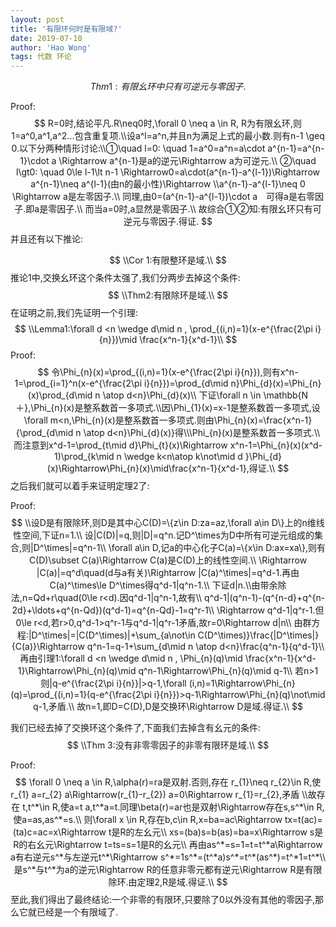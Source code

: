 ```yaml
---
layout: post
title: '有限环何时是有限域?'
date: 2019-07-10
author: 'Hao Wong'
tags: 代数 环论
---
```



$$
Thm 1:有限幺环中只有可逆元与零因子.
$$

Proof:
$$
R=0时,结论平凡.R\neq0时,\forall 0 \neq a \in R, R为有限幺环,则1=a^0,a^1,a^2...包含重复项.\\设a^l=a^n,并且n为满足上式的最小数.则有n-1 \geq 0.以下分两种情形讨论:\\①\quad l=0: \quad
1=a^0=a^n=a\cdot a^{n-1}=a^{n-1}\cdot a \Rightarrow a^{n-1}是a的逆元\Rightarrow a为可逆元.\\
②\quad l\gt0: \quad
0\le l-1\lt n-1 \Rightarrow0=a\cdot(a^{n-1}-a^{l-1})\Rightarrow a^{n-1}\neq a^{l-1}(由n的最小性)\Rightarrow \\a^{n-1}-a^{l-1}\neq 0 \Rightarrow a是左零因子.\\
同理,由0=(a^{n-1}-a^{l-1})\cdot a　可得a是右零因子.即a是零因子.\\
而当a=0时,a显然是零因子.\\
故综合①②知:有限幺环只有可逆元与零因子.得证.
$$
并且还有以下推论:

$$
\\Cor 1:有限整环是域.\\
$$
推论1中,交换幺环这个条件太强了,我们分两步去掉这个条件:
$$
\\Thm2:有限除环是域.\\
$$
在证明之前,我们先证明一个引理:
$$
\\Lemma1:\forall d <n \wedge d\mid n , \prod_{(i,n)=1}(x-e^{\frac{2\pi i}{n}})\mid \frac{x^n-1}{x^d-1}\\
$$
Proof:
$$
令\Phi_{n}(x)=\prod_{(i,n)=1}(x-e^{\frac{2\pi i}{n}}),则有x^n-1=\prod_{i=1}^n(x-e^{\frac{2\pi i}{n}})=\prod_{d\mid n}\Phi_{d}(x)=\Phi_{n}(x)\prod_{d\mid n \atop d<n}\Phi_{d}(x)\\
下证\forall n \in \mathbb{N＋},\Phi_{n}(x)是整系数首一多项式.\\因\Phi_{1}(x)=x-1是整系数首一多项式,设\forall m<n,\Phi_{n}(x)是整系数首一多项式.则由\Phi_{n}(x)=\frac{x^n-1}{\prod_{d\mid n \atop d<n}\Phi_{d}(x)}得\\\Phi_{n}(x)是整系数首一多项式.\\
而注意到x^d-1=\prod_{t\mid d}\Phi_{t}(x)\Rightarrow x^n-1=\Phi_{n}(x)(x^d-1)\prod_{k\mid n \wedge k<n\atop k\not\mid d }\Phi_{d}(x)\Rightarrow\Phi_{n}(x)\mid\frac{x^n-1}{x^d-1},得证.\\
$$
之后我们就可以着手来证明定理2了:

Proof:
$$
\\设D是有限除环,则D是其中心C(D)=\{z\in D:za=az,\forall a\in D\}上的n维线性空间,下证n=1.\\
设|C(D)|=q,则|D|=q^n.记D^\times为D中所有可逆元组成的集合,则|D^\times|=q^n-1\\
\forall a\in D,记a的中心化子C(a)=\{x\in D:ax=xa\},则有C(D)\subset C(a)\Rightarrow C(a)是C(D)上的线性空间.\\
\Rightarrow |C(a)|=q^d\quad(d与a有关)\Rightarrow |C(a)^\times|=q^d-1.再由C(a)^\times\le D^\times得q^d-1|q^n-1.\\
下证d|n.\\由带余除法,n=Qd+r\quad(0\le r<d).因q^d-1|q^n-1,故有\\
q^d-1|(q^n-1)-(q^{n-d}+q^{n-2d}+\ldots+q^{n-Qd})(q^d-1)=q^{n-Qd}-1=q^r-1\\
\Rightarrow q^d-1|q^r-1.但0\le r<d,若r>0,q^d-1>q^r-1与q^d-1|q^r-1矛盾,故r=0\Rightarrow d|n\\
由群方程:|D^\times|=|C(D^\times)|+\sum_{a\not\in C(D^\times)}\frac{|D^\times|}{C(a)}\Rightarrow q^n-1=q-1+\sum_{d\mid n \atop d<n}\frac{q^n-1}{q^d-1}\\
再由引理1:\forall d <n \wedge d\mid n , \Phi_{n}(q)\mid \frac{x^n-1}{x^d-1}\Rightarrow\Phi_{n}(q)\mid q^n-1\Rightarrow\Phi_{n}(q)\mid q-1\\
若n>1则|q-e^{\frac{2\pi i}{n}}|>q-1,\forall (i,n)=1\Rightarrow\Phi_{n}(q)=\prod_{(i,n)=1}(q-e^{\frac{2\pi i}{n}})>q-1\Rightarrow\Phi_{n}(q)\not\mid q-1,矛盾.\\
故n=1,即D=C(D),D是交换环\Rightarrow D是域.得证.\\
$$

我们已经去掉了交换环这个条件了,下面我们去掉含有幺元的条件:
$$
\\Thm 3:没有非零零因子的非零有限环是域.\\
$$


Proof:
$$
\forall 0 \neq a \in R,\alpha(r)=ra是双射.否则,存在 r_{1}\neq r_{2}\in R,使r_{1} a=r_{2} a\Rightarrow(r_{1}-r_{2}) a=0\Rightarrow r_{1}=r_{2},矛盾
\\故存在 t,t^*\in R,使a=t a,t^*a=t.同理\beta(r)=ar也是双射\Rightarrow存在s,s^*\in R,使a=as,as^*=s.\\
则\forall x \in R,存在b,c\in R,x=ba=ac\Rightarrow tx=t(ac)=(ta)c=ac=x\Rightarrow t是R的左幺元\\
xs=(ba)s=b(as)=ba=x\Rightarrow s是R的右幺元\Rightarrow t=ts=s=1是R的幺元\\
再由as^*=s=1=t=t^*a\Rightarrow a有右逆元s^*与左逆元t^*\Rightarrow s^*=1s^*=(t^*a)s^*=t^*(as^*)=t^*1=t^*\\
是s^*与t^*为a的逆元\Rightarrow R的任意非零元都有逆元\Rightarrow R是有限除环.由定理2,R是域.得证.\\
$$
至此,我们得出了最终结论:一个非零的有限环,只要除了0以外没有其他的零因子,那么它就已经是一个有限域了.
